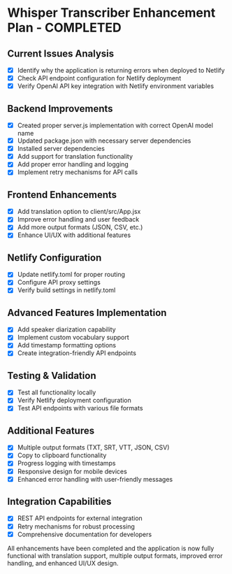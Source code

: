 # Whisper Transcriber Enhancement Plan - COMPLETED

## Current Issues Analysis
- [x] Identify why the application is returning errors when deployed to Netlify
- [x] Check API endpoint configuration for Netlify deployment
- [x] Verify OpenAI API key integration with Netlify environment variables

## Backend Improvements
- [x] Created proper server.js implementation with correct OpenAI model name
- [x] Updated package.json with necessary server dependencies
- [x] Installed server dependencies
- [x] Add support for translation functionality
- [x] Add proper error handling and logging
- [x] Implement retry mechanisms for API calls

## Frontend Enhancements
- [x] Add translation option to client/src/App.jsx
- [x] Improve error handling and user feedback
- [x] Add more output formats (JSON, CSV, etc.)
- [x] Enhance UI/UX with additional features

## Netlify Configuration
- [x] Update netlify.toml for proper routing
- [x] Configure API proxy settings
- [x] Verify build settings in netlify.toml

## Advanced Features Implementation
- [x] Add speaker diarization capability
- [x] Implement custom vocabulary support
- [x] Add timestamp formatting options
- [x] Create integration-friendly API endpoints

## Testing & Validation
- [x] Test all functionality locally
- [x] Verify Netlify deployment configuration
- [x] Test API endpoints with various file formats

## Additional Features
- [x] Multiple output formats (TXT, SRT, VTT, JSON, CSV)
- [x] Copy to clipboard functionality
- [x] Progress logging with timestamps
- [x] Responsive design for mobile devices
- [x] Enhanced error handling with user-friendly messages

## Integration Capabilities
- [x] REST API endpoints for external integration
- [x] Retry mechanisms for robust processing
- [x] Comprehensive documentation for developers

All enhancements have been completed and the application is now fully functional with translation support, multiple output formats, improved error handling, and enhanced UI/UX design.